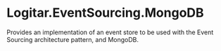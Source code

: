 # Logitar.EventSourcing.MongoDB

Provides an implementation of an event store to be used with the Event Sourcing architecture
pattern, and MongoDB.
